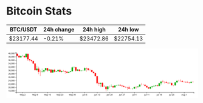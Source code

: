 # Bitcoin Stats

BTC/USDT|24h change|24h high|24h low|
|---|---|---|---|
|$23177.44|-0.21%|$23472.86|$22754.13|

<img src="./chart.svg">
